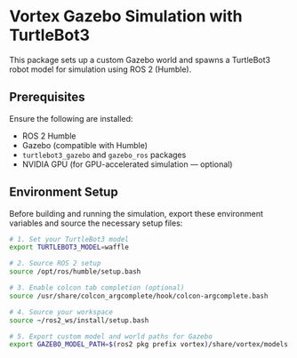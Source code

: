 # Vortex Gazebo Simulation with TurtleBot3

This package sets up a custom Gazebo world and spawns a TurtleBot3 robot model for simulation using ROS 2 (Humble).

## Prerequisites

Ensure the following are installed:
- ROS 2 Humble
- Gazebo (compatible with Humble)
- `turtlebot3_gazebo` and `gazebo_ros` packages
- NVIDIA GPU (for GPU-accelerated simulation — optional)

## Environment Setup

Before building and running the simulation, export these environment variables and source the necessary setup files:

```bash
# 1. Set your TurtleBot3 model
export TURTLEBOT3_MODEL=waffle

# 2. Source ROS 2 setup
source /opt/ros/humble/setup.bash

# 3. Enable colcon tab completion (optional)
source /usr/share/colcon_argcomplete/hook/colcon-argcomplete.bash

# 4. Source your workspace
source ~/ros2_ws/install/setup.bash

# 5. Export custom model and world paths for Gazebo
export GAZEBO_MODEL_PATH=$(ros2 pkg prefix vortex)/share/vortex/models:$(ros2 pkg prefix vortex)/share/vortex/worlds

